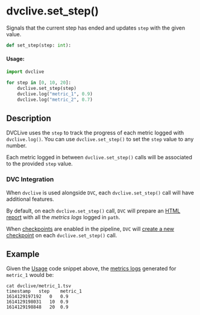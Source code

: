# dvclive.set_step()

Signals that the current step has ended and updates `step` with the given value.

```py
def set_step(step: int):
```

#### Usage:

```py
import dvclive

for step in [0, 10, 20]:
    dvclive.set_step(step)
    dvclive.log("metric_1", 0.9)
    dvclive.log("metric_2", 0.7)
```

## Description

DVCLive uses the `step` to track the progress of each metric logged with
`dvclive.log()`. You can use `dvclive.set_step()` to set the `step` value to any
number.

Each metric logged in between `dvclive.set_step()` calls will be associated to
the provided `step` value.

### DVC Integration

When `dvclive` is used alongside `DVC`, each `dvclive.set_step()` call will have
additional features.

By default, on each `dvclive.set_step()` call, `DVC` will prepare an
[HTML report](/doc/dvclive/user-guide/dvclive-with-dvc#html-report) with all the
_metrics logs_ logged in `path`.

When [checkpoints](/doc/user-guide/experiment-management/checkpoints) are
enabled in the <abbr>pipeline</abbr>, `DVC` will
[create a new checkpoint](/doc/dvclive/user-guide/dvclive-with-dvc#checkpoints)
on each `dvclive.set_step()` call.

## Example

Given the [Usage](#usage) code snippet above, the
[metrics logs](/doc/dvclive/get-started#metrics-logs) generated for `metric_1`
would be:

```dvc
cat dvclive/metric_1.tsv
timestamp	step	metric_1
1614129197192	0	0.9
1614129198031   10	0.9
1614129198848	20	0.9
```
